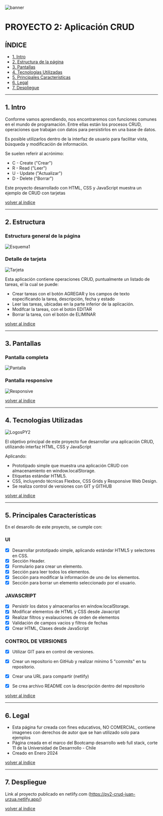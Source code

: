 ![banner](https://github.com/jmurzuar/PY2-CRUD_APP/assets/84281899/d2a1342c-b03b-4381-8214-ae5d5b0faad9)

# PROYECTO 2: Aplicación CRUD

## **ÍNDICE**

* [1. Intro](#1-intro)
* [2. Estructura de la página](#2-Estructura)
* [3. Pantallas](#3-Pantallas)
* [4. Tecnologías Utilizadas](#4-Tecnologías-Utilizadas)
* [5. Principales Características](#5-Principales-Características)
* [6. Legal](#6-Legal)
* [7. Despliegue](#7-Despliegue)
  
****

## 1. Intro

Conforme vamos aprendiendo, nos encontraremos con funciones comunes en el mundo de programación. Entre ellas están los procesos CRUD, operaciones que trabajan con datos para persistirlos en una base de datos.

Es posible utilizarlos dentro de la interfaz de usuario para facilitar vista, búsqueda y modificación de información.

Se suelen referir al acrónimo:

- C - Create ("Crear")
- R - Read ("Leer")
- U - Update ("Actualizar")
- D - Delete ("Borrar")

Este proyecto desarrollado con HTML, CSS y JavaScript muestra un ejemplo de CRUD con tarjetas 

[volver al índice](#ÍNDICE)
****

## 2. Estructura

### Estructura general de la página
![Esquema1](https://github.com/jmurzuar/PY2-CRUD_APP/assets/84281899/1d4ce7d7-55d2-4cb7-b143-7ae34e6cff7c)

### Detalle de tarjeta
![Tarjeta](https://github.com/jmurzuar/PY2-CRUD_APP/assets/84281899/c9e01f4d-a6a3-453d-9138-e414c16a0b49)


Esta aplicación contiene operaciones CRUD, puntualmente un listado de tareas, el la cual se puede:

- Crear tareas con el botón AGREGAR y los campos de texto especificando la tarea, descripción, fecha y estado
- Leer las tareas, ubicadas en la parte inferior de la aplicación.
- Modifcar la tareas, con el botón EDITAR
- Borrar la tarea, con el botón de ELIMINAR


[volver al índice](#ÍNDICE)
****

## 3. Pantallas

### Pantalla completa
![Pantalla](https://github.com/jmurzuar/PY2-CRUD_APP/assets/84281899/231c4863-5329-4cd2-ac25-80b8fea6e15e)

### Pantalla responsive
![Responsive](https://github.com/jmurzuar/PY2-CRUD_APP/assets/84281899/9ab26c05-e7c6-4f05-ba25-ec278bc8c0b1)


[volver al índice](#ÍNDICE)
****

## 4. Tecnologías Utilizadas

![LogosPY2](https://github.com/jmurzuar/PY2-CRUD_APP/assets/84281899/5d54e0d3-1f04-4bc6-a398-39a322473b0d)


El objetivo principal de este proyecto fue desarrollar una aplicación CRUD, utilizando interfaz HTML, CSS y JavaScript

Aplicando:

- Prototipado simple que muestra una aplicación CRUD con almacenamiento en window.localStorage.
- Etiquetas estándar HTML5.
- CSS, incluyendo técnicas Flexbox, CSS Grids y Responsive Web Design.
- Se realiza control de versiones con GIT y GITHUB

[volver al índice](#ÍNDICE)
****

## 5. Principales Características

En el desarollo de este proyecto, se cumple con:

### UI

- [X] Desarrollar prototipado simple, aplicando estándar HTML5 y selectores en CSS.
- [X] Sección Header.
- [X] Formulario para crear un elemento.
- [X] Sección para leer todos los elementos.
- [X] Sección para modificar la información de uno de los elementos.
- [X] Sección para borrar un elemento seleccionado por el usuario.

### JAVASCRIPT
- [X] Persistir los datos y almacenarlos en window.localStorage.
- [X] Modificar elementos de HTML y CSS desde Javacript
- [X] Realizar filtros y evalauciones de orden de elementos
- [X] Validación de campos vacios y filtros de fechas
- [X] Crear HTML, Clases desde JavaScript 

### CONTROL DE VERSIONES
- [X] Utilizar GIT para en control de versiones.
- [X] Crear un repositorio en GitHub y realizar mínimo 5 "commits" en tu repositorio.
- [X] Crear una URL para compartir (netlify)
- [X] Se crea archivo README con la descripción dentro del repositorio


[volver al índice](#ÍNDICE)
****

## 6. Legal

- Esta página fur creada con fines educativos, NO COMERCIAL, contiene imagenes con derechos de autor que se han utilizado solo para ejemplos
- Página creada en el marco del Bootcamp desarrollo web full stack, corte 11 de la Universidad de Desarrrollo - Chile
- Creado en Enero 2024
  
[volver al índice](#ÍNDICE)
****

## 7. Despliegue

Link al proyecto publicado en netlify.com (https://py2-crud-juan-urzua.netlify.app/)

[volver al índice](#ÍNDICE)
